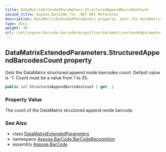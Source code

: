 ```yaml
---
title: DataMatrixExtendedParameters.StructuredAppendBarcodesCount
second_title: Aspose.BarCode for .NET API Reference
description: DataMatrixExtendedParameters property. Gets the DataMatrix structured append mode barcodes count. Default value is 1. Count must be a value from 1 to 35
type: docs
weight: 30
url: /net/aspose.barcode.barcoderecognition/datamatrixextendedparameters/structuredappendbarcodescount/
---
```

## DataMatrixExtendedParameters.StructuredAppendBarcodesCount property

Gets the DataMatrix structured append mode barcodes count. Default value is -1. Count must be a value from 1 to 35.

```csharp
public int StructuredAppendBarcodesCount { get; }
```

### Property Value

The count of the DataMatrix structured append mode barcode.

### See Also

* class [DataMatrixExtendedParameters](../)
* namespace [Aspose.BarCode.BarCodeRecognition](../../../aspose.barcode.barcoderecognition/)
* assembly [Aspose.BarCode](../../../)


